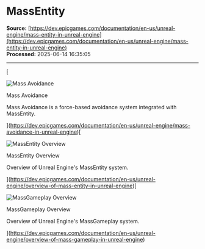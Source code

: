 # MassEntity

**Source:** [https://dev.epicgames.com/documentation/en-us/unreal-engine/mass-entity-in-unreal-engine](https://dev.epicgames.com/documentation/en-us/unreal-engine/mass-entity-in-unreal-engine)  
**Processed:** 2025-06-14 16:35:05

---

[

![Mass Avoidance](https://dev.epicgames.com/community/api/documentation/image/fdadd6f9-d2c7-477a-ac6b-957ef032bf0b?resizing_type=fit&width=640&height=640)

Mass Avoidance

Mass Avoidance is a force-based avoidance system integrated with MassEntity.





](https://dev.epicgames.com/documentation/en-us/unreal-engine/mass-avoidance-in-unreal-engine)[

![MassEntity Overview](https://dev.epicgames.com/community/api/documentation/image/588890fb-47d0-43af-a3dd-077fea3bcb72?resizing_type=fit&width=640&height=640)

MassEntity Overview

Overview of Unreal Engine's MassEntity system.





](https://dev.epicgames.com/documentation/en-us/unreal-engine/overview-of-mass-entity-in-unreal-engine)[

![MassGameplay Overview](https://dev.epicgames.com/community/api/documentation/image/27308436-9486-4ef8-98d7-ed75a2b3dc79?resizing_type=fit&width=640&height=640)

MassGameplay Overview

Overview of Unreal Engine's MassGameplay system.





](https://dev.epicgames.com/documentation/en-us/unreal-engine/overview-of-mass-gameplay-in-unreal-engine)